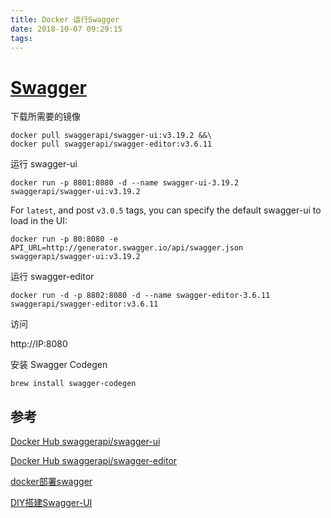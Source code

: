 ```yaml
---
title: Docker 运行Swagger
date: 2018-10-07 09:29:15
tags:
---
```


# [Swagger](https://swagger.io/)

下载所需要的镜像

```shell
docker pull swaggerapi/swagger-ui:v3.19.2 &&\
docker pull swaggerapi/swagger-editor:v3.6.11
```



运行 swagger-ui

```shell
docker run -p 8801:8080 -d --name swagger-ui-3.19.2 swaggerapi/swagger-ui:v3.19.2
```

For `latest`, and post `v3.0.5` tags, you can specify the default swagger-ui to load in the UI:

```shell
docker run -p 80:8080 -e API_URL=http://generator.swagger.io/api/swagger.json swaggerapi/swagger-ui:v3.19.2
```



运行 swagger-editor

```shell
docker run -d -p 8802:8080 -d --name swagger-editor-3.6.11 swaggerapi/swagger-editor:v3.6.11
```



访问

http://IP:8080



安装 Swagger Codegen

```shell
brew install swagger-codegen
```



## 参考

[Docker Hub swaggerapi/swagger-ui](https://hub.docker.com/r/swaggerapi/swagger-ui/)

[Docker Hub swaggerapi/swagger-editor](https://hub.docker.com/r/swaggerapi/swagger-editor/)



[docker部署swagger](https://blog.csdn.net/SweetyoYY/article/details/78388524)

[DIY搭建Swagger-UI](https://o-my-chenjian.com/2017/04/19/Play-API-With-Swagger/)